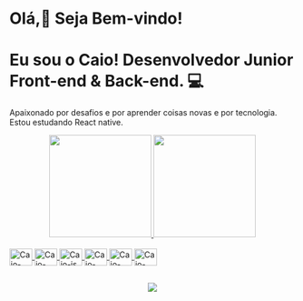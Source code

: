 # Olá,:wave: Seja Bem-vindo!
# Eu sou o Caio! Desenvolvedor Junior Front-end & Back-end. :computer:


Apaixonado por desafios e por aprender coisas novas e por tecnologia. <br/>
Estou estudando React native.

<!-- GITHUB STATUS -->

<div align="center">
  <a href="https://github.com/caioalbert">
  <img height="180em" src="https://github-readme-stats.vercel.app/api?username=caioalbert&show_icons=true&theme=dark&include_all_commits=true&count_private=true"/>
  <img height="180em" src="https://github-readme-stats.vercel.app/api/top-langs/?username=caioalbert&layout=compact&langs_count=10&theme=dark"/>

  <!-- TEMAS: dark, radical, merko, gruvbox, tokyonight, onedark, cobalt, synthwave, highcontrast, dracula -->
</div>



  
  <div style="display: inline_block"><br>
  <img align="center" alt="Caio-HTML" height="30" width="40" src="https://cdn.jsdelivr.net/gh/devicons/devicon/icons/html5/html5-original.svg">
  <img align="center" alt="Caio-CSS"  height="30" width="40" src="https://cdn.jsdelivr.net/gh/devicons/devicon/icons/css3/css3-original.svg">
  <img align="center" alt="Caio-js"  height="30" width="40" src="https://cdn.jsdelivr.net/gh/devicons/devicon/icons/javascript/javascript-original.svg"> 
  <img align="center" alt="Caio-RUBY" height="30" width="40" src="https://cdn.jsdelivr.net/gh/devicons/devicon/icons/ruby/ruby-plain.svg">
  <img align="center" alt="Caio-RAILS"height="30" width="40" src="https://cdn.jsdelivr.net/gh/devicons/devicon/icons/rails/rails-plain.svg" />

  <img align="center" alt="Caio-react" height="30" width="40" src="https://cdn.jsdelivr.net/gh/devicons/devicon/icons/react/react-original.svg">
</div>

##

<div align="center">
 <img src="https://raw.githubusercontent.com/caioalbert/caioalbert/ac2ffd353eb242eb6791e490e1d3aaec5856acdf/github-contribution-grid-snake.svg"/>
 </div>
